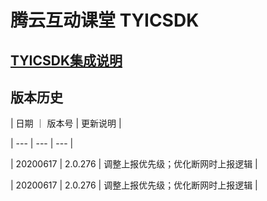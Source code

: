 # 腾云互动课堂 TYICSDK 

## [TYICSDK集成说明](TYICSDK使用说明.md)

## 版本历史

| 日期 ｜ 版本号 |  更新说明 |

| --- | --- | --- |

| 20200617 | 2.0.276 | 调整上报优先级；优化断网时上报逻辑 |

| 20200617 | 2.0.276 | 调整上报优先级；优化断网时上报逻辑 |

